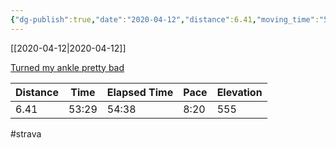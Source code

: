```yaml
---
{"dg-publish":true,"date":"2020-04-12","distance":6.41,"moving_time":"53:29","elapsed_time":"54:38","pace":"8:20","total_elevation_gain":555,"url":"https://www.strava.com/activities/3313781914","permalink":"/01-personal/strava/2020-04-12-turned-my-ankle-pretty-bad/","dgPassFrontmatter":true}
---
```



[[2020-04-12\|2020-04-12]]

[Turned my ankle pretty bad](https://www.strava.com/activities/3313781914)

| Distance | Time  | Elapsed Time | Pace | Elevation |
| -------- | ----- | ------------ | ---- | --------- |
| 6.41     | 53:29 | 54:38        | 8:20 | 555       |




#strava
